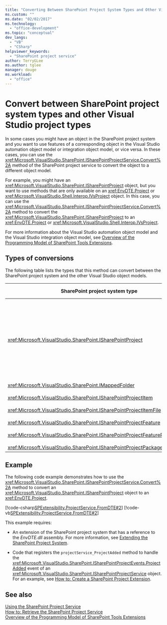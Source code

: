 ```yaml
---
title: "Converting Between SharePoint Project System Types and Other Visual Studio Project Types | Microsoft Docs"
ms.custom: ""
ms.date: "02/02/2017"
ms.technology: 
  - "office-development"
ms.topic: "conceptual"
dev_langs: 
  - "VB"
  - "CSharp"
helpviewer_keywords: 
  - "SharePoint project service"
author: TerryGLee
ms.author: tglee
manager: douge
ms.workload: 
  - "office"
---
```

# Convert between SharePoint project system types and other Visual Studio project types
  In some cases you might have an object in the SharePoint project system and you want to use features of a corresponding object in the Visual Studio automation object model or integration object model, or vice versa. In these cases, you can use the <xref:Microsoft.VisualStudio.SharePoint.ISharePointProjectService.Convert%2A> method of the SharePoint project service to convert the object to a different object model.  
  
 For example, you might have an <xref:Microsoft.VisualStudio.SharePoint.ISharePointProject> object, but you want to use methods that are only available on an <xref:EnvDTE.Project> or <xref:Microsoft.VisualStudio.Shell.Interop.IVsProject> object. In this case, you can use the <xref:Microsoft.VisualStudio.SharePoint.ISharePointProjectService.Convert%2A> method to convert the <xref:Microsoft.VisualStudio.SharePoint.ISharePointProject> to an <xref:EnvDTE.Project> or <xref:Microsoft.VisualStudio.Shell.Interop.IVsProject>.  
  
 For more information about the Visual Studio automation object model and the Visual Studio integration object model, see [Overview of the Programming Model of SharePoint Tools Extensions](../sharepoint/overview-of-the-programming-model-of-sharepoint-tools-extensions.md).  
  
## Types of conversions
 The following table lists the types that this method can convert between the SharePoint project system and the other Visual Studio object models.  
  
|SharePoint project system type|Corresponding types in the automation and integration object models|  
|------------------------------------|-------------------------------------------------------------------------|  
|<xref:Microsoft.VisualStudio.SharePoint.ISharePointProject>|<xref:EnvDTE.Project><br /><br /> or<br /><br /> Any interface in the Visual Studio integration object model that is implemented by the underlying COM object for the project. These interfaces include <xref:Microsoft.VisualStudio.Shell.Interop.IVsHierarchy>, <xref:Microsoft.VisualStudio.Shell.Interop.IVsProject> (or a derived interface), and <xref:Microsoft.VisualStudio.Shell.Interop.IVsBuildPropertyStorage>. For a list of the main interfaces that are implemented by projects, see [Project Model Core Components](/visualstudio/extensibility/internals/project-model-core-components).|  
|<xref:Microsoft.VisualStudio.SharePoint.IMappedFolder><br /><br /> <xref:Microsoft.VisualStudio.SharePoint.ISharePointProjectItem><br /><br /> <xref:Microsoft.VisualStudio.SharePoint.ISharePointProjectItemFile><br /><br /> <xref:Microsoft.VisualStudio.SharePoint.ISharePointProjectFeature><br /><br /> <xref:Microsoft.VisualStudio.SharePoint.ISharePointProjectFeatureResourceFile><br /><br /> <xref:Microsoft.VisualStudio.SharePoint.ISharePointProjectPackage>|<xref:EnvDTE.ProjectItem><br /><br /> or<br /><br /> A<xref:System.UInt32> value (also called a VSITEMID) that identifies the project member in the <xref:Microsoft.VisualStudio.Shell.Interop.IVsHierarchy> that contains it. This value can be passed to the *itemid* parameter of some <xref:Microsoft.VisualStudio.Shell.Interop.IVsHierarchy> methods.|  
  
## Example  
 The following code example demonstrates how to use the <xref:Microsoft.VisualStudio.SharePoint.ISharePointProjectService.Convert%2A> method to convert an <xref:Microsoft.VisualStudio.SharePoint.ISharePointProject> object to an <xref:EnvDTE.Project>.  
  
 [!code-csharp[SPExtensibility.ProjectService.FromDTE#2](../sharepoint/codesnippet/CSharp/spprojectserviceaddin/connect.cs#2)]
 [!code-vb[SPExtensibility.ProjectService.FromDTE#2](../sharepoint/codesnippet/VisualBasic/spprojectserviceaddin/connect.vb#2)]  
  
 This example requires:  
  
-   An extension of the SharePoint project system that has a reference to the *EnvDTE.dll* assembly. For more information, see [Extending the SharePoint Project System](../sharepoint/extending-the-sharepoint-project-system.md).  
  
-   Code that registers the `projectService_ProjectAdded` method to handle the <xref:Microsoft.VisualStudio.SharePoint.ISharePointProjectEvents.ProjectAdded> event of an <xref:Microsoft.VisualStudio.SharePoint.ISharePointProjectService> object. For an example, see [How to: Create a SharePoint Project Extension](../sharepoint/how-to-create-a-sharepoint-project-extension.md).  
  
## See also
 [Using the SharePoint Project Service](../sharepoint/using-the-sharepoint-project-service.md)   
 [How to: Retrieve the SharePoint Project Service](../sharepoint/how-to-retrieve-the-sharepoint-project-service.md)   
 [Overview of the Programming Model of SharePoint Tools Extensions](../sharepoint/overview-of-the-programming-model-of-sharepoint-tools-extensions.md)  
  
